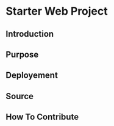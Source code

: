 # Starter Web Project

## Introduction

## Purpose

## Deployement

## Source

## How To Contribute

